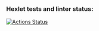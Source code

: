 ### Hexlet tests and linter status:
[![Actions Status](https://github.com/myakse/frontend-project-46/workflows/hexlet-check/badge.svg)](https://github.com/myakse/frontend-project-46/actions)
